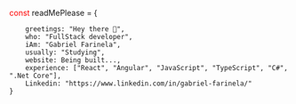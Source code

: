 <span style="color:red;">const</span> readMePlease = {
```
    greetings: "Hey there 👋",
    who: "FullStack developer",
    iAm: "Gabriel Farinela",
    usually: "Studying",
    website: Being built...,
    experience: ["React", "Angular", "JavaScript", "TypeScript", "C#", ".Net Core"],
    Linkedin: "https://www.linkedin.com/in/gabriel-farinela/"
}
```
